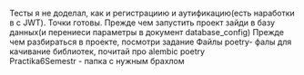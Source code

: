 Тесты я не доделал, как и регистрациию и аутификацию(есть наработки в c JWT).
Точки готовы.
Прежде чем запустить проект зайди в базу данных(и перениеси параметры в документ database_config)
Прежде чем разбираться в проекте, посмотри задание
Файлы poetry- фалы для качивание библиотек, почитай про alembic poetry  
Practika6Semestr - папка с нужным брахлом
 